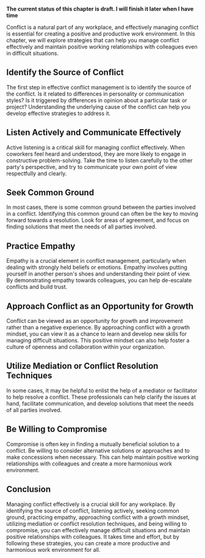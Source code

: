 **The current status of this chapter is draft. I will finish it later when I have time**

Conflict is a natural part of any workplace, and effectively managing conflict is essential for creating a positive and productive work environment. In this chapter, we will explore strategies that can help you manage conflict effectively and maintain positive working relationships with colleagues even in difficult situations.

Identify the Source of Conflict
-------------------------------

The first step in effective conflict management is to identify the source of the conflict. Is it related to differences in personality or communication styles? Is it triggered by differences in opinion about a particular task or project? Understanding the underlying cause of the conflict can help you develop effective strategies to address it.

Listen Actively and Communicate Effectively
-------------------------------------------

Active listening is a critical skill for managing conflict effectively. When coworkers feel heard and understood, they are more likely to engage in constructive problem-solving. Take the time to listen carefully to the other party's perspective, and try to communicate your own point of view respectfully and clearly.

Seek Common Ground
------------------

In most cases, there is some common ground between the parties involved in a conflict. Identifying this common ground can often be the key to moving forward towards a resolution. Look for areas of agreement, and focus on finding solutions that meet the needs of all parties involved.

Practice Empathy
----------------

Empathy is a crucial element in conflict management, particularly when dealing with strongly held beliefs or emotions. Empathy involves putting yourself in another person's shoes and understanding their point of view. By demonstrating empathy towards colleagues, you can help de-escalate conflicts and build trust.

Approach Conflict as an Opportunity for Growth
----------------------------------------------

Conflict can be viewed as an opportunity for growth and improvement rather than a negative experience. By approaching conflict with a growth mindset, you can view it as a chance to learn and develop new skills for managing difficult situations. This positive mindset can also help foster a culture of openness and collaboration within your organization.

Utilize Mediation or Conflict Resolution Techniques
---------------------------------------------------

In some cases, it may be helpful to enlist the help of a mediator or facilitator to help resolve a conflict. These professionals can help clarify the issues at hand, facilitate communication, and develop solutions that meet the needs of all parties involved.

Be Willing to Compromise
------------------------

Compromise is often key in finding a mutually beneficial solution to a conflict. Be willing to consider alternative solutions or approaches and to make concessions when necessary. This can help maintain positive working relationships with colleagues and create a more harmonious work environment.

Conclusion
----------

Managing conflict effectively is a crucial skill for any workplace. By identifying the source of conflict, listening actively, seeking common ground, practicing empathy, approaching conflict with a growth mindset, utilizing mediation or conflict resolution techniques, and being willing to compromise, you can effectively manage difficult situations and maintain positive relationships with colleagues. It takes time and effort, but by following these strategies, you can create a more productive and harmonious work environment for all.
